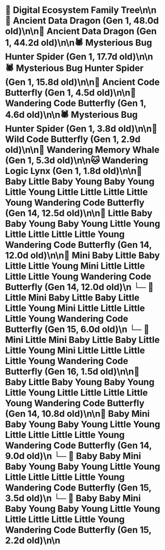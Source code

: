# 🌳 Digital Ecosystem Family Tree\n\n🐉 Ancient Data Dragon (Gen 1, 48.0d old)\n\n🐉 Ancient Data Dragon (Gen 1, 44.2d old)\n\n🕷️ Mysterious Bug Hunter Spider (Gen 1, 17.7d old)\n\n🕷️ Mysterious Bug Hunter Spider (Gen 1, 15.8d old)\n\n🦋 Ancient Code Butterfly (Gen 1, 4.5d old)\n\n🦋 Wandering Code Butterfly (Gen 1, 4.6d old)\n\n🕷️ Mysterious Bug Hunter Spider (Gen 1, 3.8d old)\n\n🦋 Wild Code Butterfly (Gen 1, 2.9d old)\n\n🐋 Wandering Memory Whale (Gen 1, 5.3d old)\n\n🐱 Wandering Logic Lynx (Gen 1, 1.8d old)\n\n🦋 Baby Little Baby Young Baby Young Little Young Little Little Little Little Young Wandering Code Butterfly (Gen 14, 12.5d old)\n\n🦋 Little Baby Baby Young Baby Young Little Young Little Little Little Little Young Wandering Code Butterfly (Gen 14, 12.0d old)\n\n🦋 Mini Baby Little Baby Little Little Young Mini Little Little Little Little Young Wandering Code Butterfly (Gen 14, 12.0d old)\n  └─ 🦋 Little Mini Baby Little Baby Little Little Young Mini Little Little Little Little Young Wandering Code Butterfly (Gen 15, 6.0d old)\n    └─ 🦋 Mini Little Mini Baby Little Baby Little Little Young Mini Little Little Little Little Young Wandering Code Butterfly (Gen 16, 1.5d old)\n\n🦋 Baby Little Baby Young Baby Young Little Young Little Little Little Little Young Wandering Code Butterfly (Gen 14, 10.8d old)\n\n🦋 Baby Mini Baby Young Baby Young Little Young Little Little Little Little Young Wandering Code Butterfly (Gen 14, 9.0d old)\n  └─ 🦋 Baby Baby Mini Baby Young Baby Young Little Young Little Little Little Little Young Wandering Code Butterfly (Gen 15, 3.5d old)\n  └─ 🦋 Baby Baby Mini Baby Young Baby Young Little Young Little Little Little Little Young Wandering Code Butterfly (Gen 15, 2.2d old)\n\n